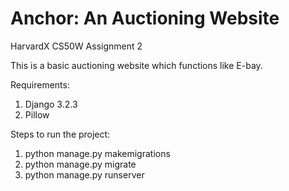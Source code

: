# Anchor: An Auctioning Website

HarvardX CS50W Assignment 2

This is a basic auctioning website which functions like E-bay.

Requirements:
1) Django 3.2.3
2) Pillow

Steps to run the project:
1) python manage.py makemigrations
2) python manage.py migrate
3) python manage.py runserver
